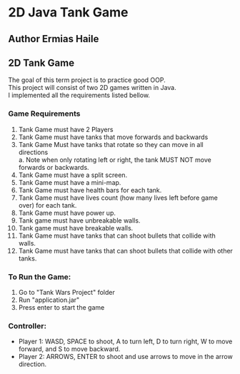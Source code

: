 # 2D Java Tank Game
 ## Author Ermias Haile
 
## 2D Tank Game 
The goal of this term project is to practice good OOP. <br/>
This project will consist of two 2D games written in Java. <br/>
I implemented all the requirements listed bellow. <br/>  

### Game Requirements

1. Tank Game must have 2 Players <br/>
2. Tank Game must have tanks that move forwards and backwards <br/>
3. Tank Game Must have tanks that rotate so they can move in all directions <br/>
a. Note when only rotating left or right, the tank MUST NOT move forwards or backwards. <br/>
4. Tank Game must have a split screen.<br/>
5. Tank Game must have a mini-map. <br/>
6. Tank Game must have health bars for each tank. <br/>
7. Tank Game must have lives count (how many lives left before game over) for each tank. <br/>
8. Tank Game must have power up. <br/>
9. Tank game must have unbreakable walls. <br/>
10. Tank game must have breakable walls. <br/>
11. Tank Game must have tanks that can shoot bullets that collide with walls. <br/>
12. Tank Game must have tanks that can shoot bullets that collide with other tanks. <br/>



### To Run the Game:
1. Go to "Tank Wars Project" folder <br/>
2. Run "application.jar" <br/>
3. Press enter to start the game <br/>

### Controller:
- Player 1: WASD, SPACE to shoot, A to turn left, D to turn right,  W to move forward, and S to move backward. <br/>
- Player 2: ARROWS, ENTER to shoot and use arrows to move in the arrow direction. <br/>
